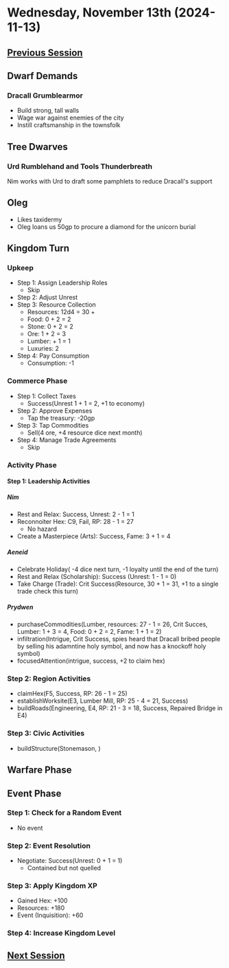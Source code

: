 # Wednesday, November 13th (2024-11-13)

## [Previous Session](./2024-11-06.md)

## Dwarf Demands

### Dracall Grumblearmor 

- Build strong, tall walls
- Wage war against enemies of the city
- Instill craftsmanship in the townsfolk 

## Tree Dwarves

### Urd Rumblehand and Tools Thunderbreath

Nim works with Urd to draft some pamphlets to reduce Dracall's support

## Oleg

- Likes taxidermy
- Oleg loans us 50gp to procure a diamond for the unicorn burial

## Kingdom Turn

### Upkeep

- Step 1: Assign Leadership Roles
   - Skip
- Step 2: Adjust Unrest
- Step 3: Resource Collection
   - Resources: 12d4 = 30 + 
   - Food: 0 + 2 = 2
   - Stone: 0 + 2 = 2
   - Ore: 1 + 2 = 3
   - Lumber: + 1 = 1
   - Luxuries: 2
- Step 4: Pay Consumption
   - Consumption: -1

### Commerce Phase

- Step 1: Collect Taxes
   - Success(Unrest 1 + 1 = 2, +1 to economy)
- Step 2: Approve Expenses
   - Tap the treasury: -20gp
- Step 3: Tap Commodities
   - Sell(4 ore, +4 resource dice next month)
- Step 4: Manage Trade Agreements
   - Skip

### Activity Phase

#### Step 1: Leadership Activities

##### Nim

- Rest and Relax: Success, Unrest: 2 - 1 = 1
- Reconnoiter Hex: C9, Fail, RP: 28 - 1 = 27
   - No hazard
- Create a Masterpiece (Arts): Success, Fame: 3 + 1 = 4

##### Aeneid

- Celebrate Holiday( -4 dice next turn, -1 loyalty until the end of the turn)
- Rest and Relax (Scholarship): Success (Unrest: 1 - 1 = 0)
- Take Charge (Trade): Crit Success(Resource, 30 + 1 = 31, +1 to a single trade check this turn)

##### Prydwen

- purchaseCommodities(Lumber, resources: 27 - 1 = 26, Crit Succes, Lumber: 1 + 3 = 4, Food: 0 + 2 = 2, Fame: 1 + 1 = 2)
- infiltration(Intrigue, Crit Success, spies heard that Dracall bribed people by selling his adamntine holy symbol, and now has a knockoff holy symbol)
- focusedAttention(intrigue, success, +2 to claim hex)

### Step 2: Region Activities

- claimHex(F5, Success, RP: 26 - 1 = 25)
- establishWorksite(E3, Lumber Mill, RP: 25 - 4 = 21, Success)
- buildRoads(Engineering, E4, RP: 21 - 3 = 18, Success, Repaired Bridge in E4)

### Step 3: Civic Activities

- buildStructure(Stonemason, )

## Warfare Phase

## Event Phase

### Step 1: Check for a Random Event

- No event

### Step 2: Event Resolution

- Negotiate: Success(Unrest: 0 + 1 = 1)
   - Contained but not quelled

### Step 3: Apply Kingdom XP

- Gained Hex: +100
- Resources: +180
- Event (Inquisition): +60

### Step 4: Increase Kingdom Level

## [Next Session](./2024-11-20.md)
